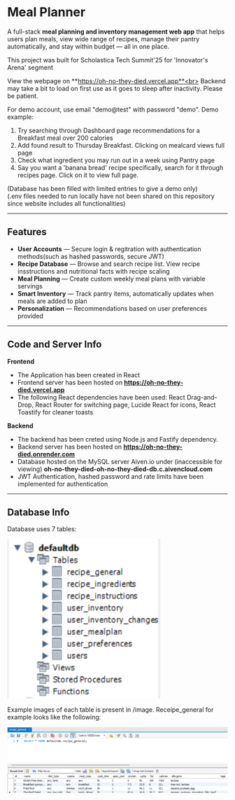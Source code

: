 # Meal Planner

A full-stack **meal planning and inventory management web app** that helps users plan meals, view wide range of recipes, manage their pantry automatically, and stay within budget — all in one place.  

This project was built for Scholastica Tech Summit'25 for 'Innovator's Arena' segment

View the webpage on **https://oh-no-they-died.vercel.app**<br>
Backend may take a bit to load on first use as it goes to sleep after inactivity. Please be patient.

For demo account, use email "demo@test" with password "demo". Demo example: <br>
1) Try searching through Dashboard page recommendations for a Breakfast meal over 200 calories 
2) Add found result to Thursday Breakfast. Clicking on mealcard views full page
3) Check what ingredient you may run out in a week using Pantry page
4) Say you want a 'banana bread' recipe specifically, search for it through recipes page. Click on it to view full page.

(Database has been filled with limited entries to give a demo only)<br>
(.env files needed to run locally have not been shared on this repository since website includes all functionalities)

---

## Features

- **User Accounts** — Secure login & regitration with authentication methods(such as hashed passwords, secure JWT)
- **Recipe Database** — Browse and search recipe list. View recipe insstructions and nutritional facts with recipe scaling
- **Meal Planning** — Create custom weekly meal plans with variable servings
- **Smart Inventory** — Track pantry items, automatically updates when meals are added to plan
- **Personalization** — Recommendations based on user preferences provided
---

## Code and Server Info

**Frontend**  
- The Application has been created in React
- Frontend server has been hosted on **https://oh-no-they-died.vercel.app**
- The following React dependencies have been used: React Drag-and-Drop, React Router for switching page, Lucide React for icons, React Toastify for cleaner toasts

**Backend**  
- The backend has been creted using Node.js and Fastify dependency.
- Backend server has been hosted on **https://oh-no-they-died.onrender.com**
- Database hosted on the MySQL server Aiven.io under (inaccessible for viewing)
  **oh-no-they-died-oh-no-they-died-db.c.aivencloud.com**
- JWT Authentication, hashed password and rate limits have been implemented for authentication
---

## Database Info
Database uses 7 tables:
<p align="left">
  <img src="./images/database_tables.png" width="350" alt="database_tables">
</p>

Example images of each table is present in /image. Receipe_general for example looks like the following:
 <p align="left">
  <img src="./images/recipe_general.png" width="900" alt="recipe_general">
 </p>
